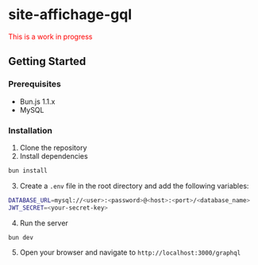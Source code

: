 # site-affichage-gql

<p style='color: red;'>This is a work in progress</p>

## Getting Started

### Prerequisites

- Bun.js 1.1.x
- MySQL

### Installation

1. Clone the repository
2. Install dependencies

```bash
bun install
```

3. Create a `.env` file in the root directory and add the following variables:

```bash
DATABASE_URL=mysql://<user>:<password>@<host>:<port>/<database_name>
JWT_SECRET=<your-secret-key>
```

4. Run the server

```bash
bun dev
```

5. Open your browser and navigate to `http://localhost:3000/graphql`

